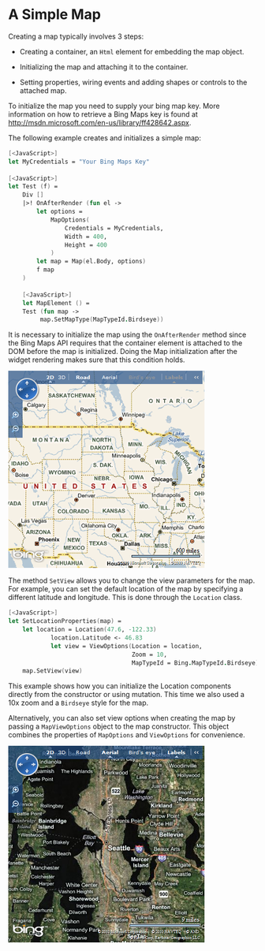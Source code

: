 # A Simple Map

Creating a map typically involves 3 steps:

  * Creating a container, an `Html` element for embedding the map object.

  * Initializing the map and attaching it to the container.

  * Setting properties, wiring events and adding shapes or controls to the
    attached map.

To initialize the map you need to supply your bing map key. More information on
how to retrieve a Bing Maps key is found at http://msdn.microsoft.com/en-us/library/ff428642.aspx.


The following example creates and initializes a simple map:

```fsharp
[<JavaScript>]
let MyCredentials = "Your Bing Maps Key"

[<JavaScript>]
let Test (f) =
    Div []
    |>! OnAfterRender (fun el ->
        let options =
            MapOptions(
                Credentials = MyCredentials,
                Width = 400,
                Height = 400
            )
        let map = Map(el.Body, options)
        f map
    )

    [<JavaScript>]
    let MapElement () =
    Test (fun map ->
         map.SetMapType(MapTypeId.Birdseye))
```

It is necessary to initialize the map using the `OnAfterRender` method since the
Bing Maps API requires that the container element is attached to the DOM before
the map is initialized. Doing the Map initialization after the widget rendering makes
sure that this condition holds.


![SimpleMap1](SimpleMap1.png)

The method `SetView` allows you to change the view parameters for the map. For example,
you can set the default location of the map by specifying a different latitude and
longitude. This is done through the `Location` class.

```fsharp 
[<JavaScript>]
let SetLocationProperties(map) =
    let location = Location(47.6, -122.33)
            location.Latitude <- 46.83
            let view = ViewOptions(Location = location,
                                   Zoom = 10,
                                   MapTypeId = Bing.MapTypeId.Birdseye)
    map.SetView(view)
```

This example shows how you can initialize the Location components directly from the
constructor or using mutation. This time we also used a 10x zoom and a `Birdseye` style
for the map.

Alternatively, you can also set view options when creating the map by passing a
`MapViewOptions` object to the map constructor. This object combines the properties of
`MapOptions` and `ViewOptions` for convenience.

![SimpleMap2](SimpleMap2.png)
